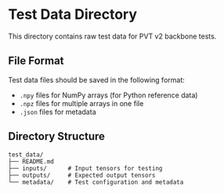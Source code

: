 # Test Data Directory

This directory contains raw test data for PVT v2 backbone tests.

## File Format

Test data files should be saved in the following format:

- `.npy` files for NumPy arrays (for Python reference data)
- `.npz` files for multiple arrays in one file
- `.json` files for metadata

## Directory Structure

```
test_data/
├── README.md
├── inputs/      # Input tensors for testing
├── outputs/     # Expected output tensors
└── metadata/    # Test configuration and metadata
```